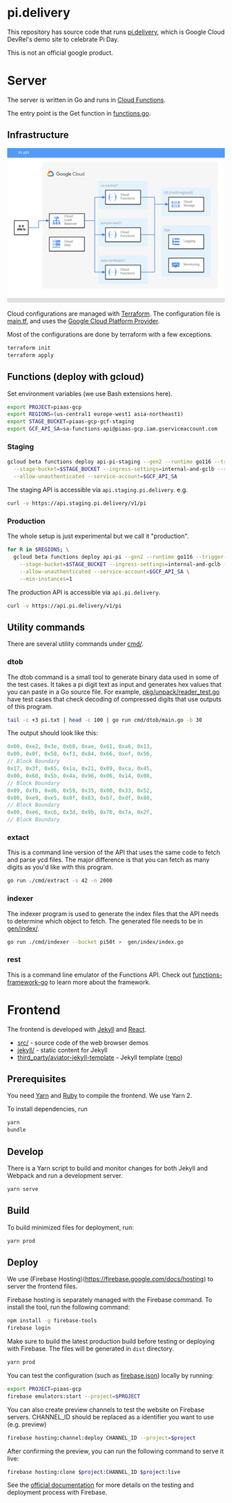 # pi.delivery

This repository has source code that runs [pi.delivery](https://pi.delivery), which is
Google Cloud DevRel's demo site to celebrate Pi Day.

This is not an official google product.

# Server

The server is written in Go and runs in [Cloud Functions](https://cloud.google.com/functions/docs/2nd-gen/overview).

The entry point is the Get function in [functions.go](functions.go).

## Infrastructure

![Server architecture diagram. There's a Cloud Load Balancer in the front that redirects requests to Cloud Function instances in us-central1, europe-west1, asia-northeast1 regions. The functions connect to Cloud Storage in the US multi-region. Logging and Monitoring are used for monitoring. Cloud DNS is used for DNS resolutions.](docs/server-diagram.svg)

Cloud configurations are managed with [Terraform](https://www.terraform.io/). The configuration file is [main.tf](main.tf), and uses the [Google Cloud Platform Provider](https://registry.terraform.io/providers/hashicorp/google/latest/docs).

Most of the configurations are done by terraform with a few exceptions.

```bash
terraform init
terraform apply
```

## Functions (deploy with gcloud)

Set environment variables (we use Bash extensions here).

```bash
export PROJECT=piaas-gcp
export REGIONS=(us-central1 europe-west1 asia-northeast1)
export STAGE_BUCKET=piaas-gcp-gcf-staging
export GCF_API_SA=sa-functions-api@piaas-gcp.iam.gserviceaccount.com
```

### Staging

```bash
gcloud beta functions deploy api-pi-staging --gen2 --runtime go116 --trigger-http --entry-point Get --source . \
  --stage-bucket=$STAGE_BUCKET --ingress-settings=internal-and-gclb --region=$REGIONS[1] \
  --allow-unauthenticated --service-account=$GCF_API_SA
```

The staging API is accessible via `api.staging.pi.delivery`. e.g.

```bash
curl -v https://api.staging.pi.delivery/v1/pi
```

### Production

The whole setup is just experimental but we call it "production".

```bash
for R in $REGIONS; \
  gcloud beta functions deploy api-pi --gen2 --runtime go116 --trigger-http --entry-point Get --source . \
    --stage-bucket=$STAGE_BUCKET --ingress-settings=internal-and-gclb --region=$R \
    --allow-unauthenticated --service-account=$GCF_API_SA \
    --min-instances=1
```

The production API is accessible via `api.pi.delivery`.

```bash
curl -v https://api.pi.delivery/v1/pi
```

## Utility commands

There are several utility commands under [cmd/](cmd/).

### dtob

The dtob command is a small tool to generate binary data used in some of the test cases.
It takes a pi digit text as input and generates hex values that you can paste in a Go source file.
For example, [pkg/unpack/reader_test.go](./pkg/unpack/reader_test.go) have test cases that check decoding of compressed
digits that use outputs of this program.

```bash
tail -c +3 pi.txt | head -c 100 | go run cmd/dtob/main.go -b 30
```

The output should look like this:

```go
0x60, 0xe2, 0x3e, 0xb8, 0xae, 0x61, 0xa6, 0x13,
0x00, 0x0f, 0x58, 0xf3, 0x84, 0x66, 0xef, 0x56,
// Block Boundary
0x17, 0x3f, 0x65, 0x1a, 0x21, 0x09, 0xca, 0x45,
0x00, 0x60, 0x5b, 0x4a, 0x96, 0x06, 0x14, 0x08,
// Block Boundary
0x09, 0xfb, 0xd6, 0x59, 0x35, 0x00, 0x33, 0x52,
0x00, 0xe9, 0xe5, 0x0f, 0x83, 0xb7, 0xdf, 0x88,
// Block Boundary
0x00, 0xe6, 0xc6, 0x3d, 0x9b, 0x70, 0x7a, 0x2f,
// Block Boundary
```

### extact

This is a command line version of the API that uses the same code to fetch and parse ycd files.
The major difference is that you can fetch as many digits as you'd like with this program.

```bash
go run ./cmd/extract -s 42 -n 2000
```

### indexer

The indexer program is used to generate the index files that the API needs to determine which object to fetch.
The generated file needs to be in [gen/index/](./gen/index/).

```bash
go run ./cmd/indexer --bucket pi50t >  gen/index/index.go
```

### rest

This is a command line emulator of the Functions API.
Check out [functions-framework-go](https://github.com/GoogleCloudPlatform/functions-framework-go) to learn more about the framework.

# Frontend

The frontend is developed with [Jekyll](https://jekyllrb.com/) and [React](https://reactjs.org/).

- [src/](./src/) - source code of the web browser demos
- [jekyll/](./jekyll/) - static content for Jekyll
- [third_party/aviator-jekyll-template](./third_party/aviator-jekyll-template/) - Jekyll template ([repo](https://github.com/CloudCannon/aviator-jekyll-template))

## Prerequisites

You need [Yarn](https://yarnpkg.com/) and [Ruby](https://www.ruby-lang.org/en/) to compile the frontend.
We use Yarn 2.

To install dependencies, run

```bash
yarn
bundle
```

## Develop

There is a Yarn script to build and monitor changes for both Jekyll and Webpack and run a development server.

```bash
yarn serve
```

## Build

To build minimized files for deployment, run:

```bash
yarn prod
```

## Deploy

We use (Firebase Hosting)(https://firebase.google.com/docs/hosting) to server the frontend files.

Firebase hosting is separately managed with the Firebase command.
To install the tool, run the following command:

```bash
npm install -g firebase-tools
firebase login
```

Make sure to build the latest production build before testing or deploying with Firebase.
The files will be generated in `dist` directory.

```bash
yarn prod
```

You can test the configuration (such as [firebase.json](firebase.json)) locally by running:

```bash
export PROJECT=piaas-gcp
firebase emulators:start --project=$PROJECT
```

You can also create preview channels to test the website on Firebase servers. CHANNEL_ID should be replaced as a identifier you want to use (e.g. preview)

```bash
firebase hosting:channel:deploy CHANNEL_ID --project=$project
```

After confirming the preview, you can run the following command to serve it live:

```bash
firebase hosting:clone $project:CHANNEL_ID $project:live
```

See the [official documentation](https://firebase.google.com/docs/hosting/test-preview-deploy) for more details on the testing and deployment process with Firebase.
